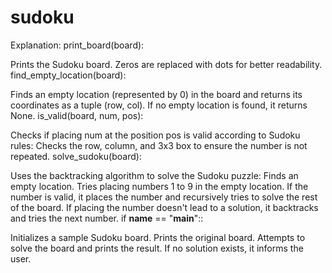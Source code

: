 # sudoku
Explanation:
print_board(board):

Prints the Sudoku board. Zeros are replaced with dots for better readability.
find_empty_location(board):

Finds an empty location (represented by 0) in the board and returns its coordinates as a tuple (row, col). If no empty location is found, it returns None.
is_valid(board, num, pos):

Checks if placing num at the position pos is valid according to Sudoku rules:
Checks the row, column, and 3x3 box to ensure the number is not repeated.
solve_sudoku(board):

Uses the backtracking algorithm to solve the Sudoku puzzle:
Finds an empty location.
Tries placing numbers 1 to 9 in the empty location.
If the number is valid, it places the number and recursively tries to solve the rest of the board.
If placing the number doesn't lead to a solution, it backtracks and tries the next number.
if __name__ == "__main__"::

Initializes a sample Sudoku board.
Prints the original board.
Attempts to solve the board and prints the result. If no solution exists, it informs the user.
